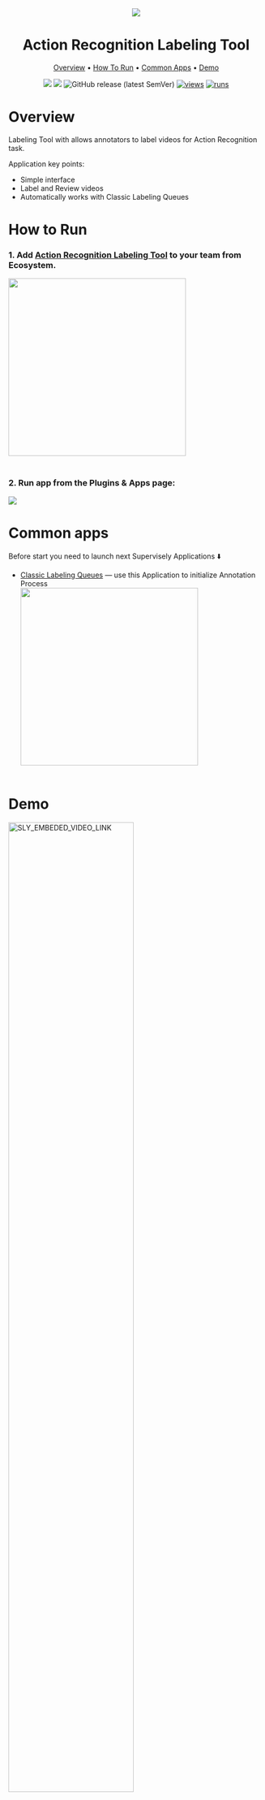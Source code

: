 <div align="center" markdown>
<img src="https://imgur.com/qgytUat.png"/>


# Action Recognition Labeling Tool

<p align="center">
  <a href="#Overview">Overview</a> •
  <a href="#How-To-Run">How To Run</a> •
  <a href="#Common-apps">Common Apps</a> •
  <a href="#Demo">Demo</a>
</p>

[![](https://img.shields.io/badge/supervisely-ecosystem-brightgreen)](https://ecosystem.supervise.ly/apps/supervisely-ecosystem/action-recognition-labeling)
[![](https://img.shields.io/badge/slack-chat-green.svg?logo=slack)](https://supervise.ly/slack)
![GitHub release (latest SemVer)](https://img.shields.io/github/v/release/supervisely-ecosystem/action-recognition-labeling)
[![views](https://app.supervise.ly/img/badges/views/supervisely-ecosystem/action-recognition-labeling)](https://supervise.ly)
[![runs](https://app.supervise.ly/img/badges/runs/supervisely-ecosystem/action-recognition-labeling)](https://supervise.ly)

</div>

# Overview

Labeling Tool with allows annotators to label videos for Action Recognition task.

Application key points:
- Simple interface
- Label and Review videos
- Automatically works with Classic Labeling Queues 


# How to Run

### 1. Add [Action Recognition Labeling Tool](https://ecosystem.supervise.ly/apps/action-recognition-labeling) to your team from Ecosystem.
<img data-key="sly-module-link" data-module-slug="supervisely-ecosystem/action-recognition-labeling" src="https://i.imgur.com/D72gmm6.png" width="350px" style='padding-bottom: 20px'/>  

### 2. Run app from the Plugins & Apps page:
<img src="https://imgur.com/0v8anvb.png"/>


# Common apps

Before start you need to launch next Supervisely Applications ⬇️
  
- [Classic Labeling Queues](https://ecosystem.supervise.ly/apps/labeling-queues) — use this Application to initialize Annotation Process   
  <img data-key="sly-module-link" data-module-slug="supervisely-ecosystem/labeling-queues" src="https://imgur.com/nC3Oofo.png" width="350px" style='padding-bottom: 20px'/>

# Demo
<a data-key="sly-embeded-video-link" href="https://youtu.be/PjbHHVPQJII" data-video-code="PjbHHVPQJII">
    <img src="https://imgur.com/bTrVogG.png" alt="SLY_EMBEDED_VIDEO_LINK"  width="70%">
</a>
